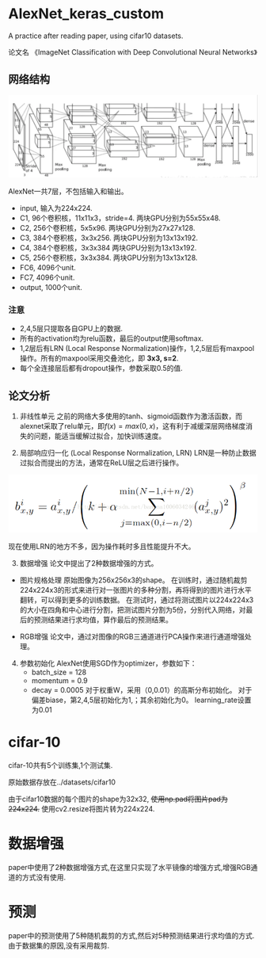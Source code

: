 # AlexNet_keras_custom
A practice after reading paper, using cifar10 datasets.

论文名 《ImageNet Classification with Deep Convolutional Neural Networks》

## 网络结构
![alexnet](./depository/alexnet.PNG)

AlexNet一共7层，不包括输入和输出。

* input, 输入为224x224.
* C1, 96个卷积核，11x11x3，stride=4.
两块GPU分别为55x55x48.
* C2, 256个卷积核，5x5x96.
两块GPU分别为27x27x128.
* C3, 384个卷积核，3x3x256.
两块GPU分别为13x13x192.
* C4, 384个卷积核，3x3x384
两块GPU分别为13x13x192.
* C5, 256个卷积核，3x3x384.
两块GPU分别为13x13x128.
* FC6, 4096个unit.
* FC7, 4096个unit.
* output, 1000个unit.

### 注意
* 2,4,5层只提取各自GPU上的数据.
* 所有的activation均为relu函数，最后的output使用softmax.
* 1,2层后有LRN (Local Response Normalization)操作，1,2,5层后有maxpool操作。所有的maxpool采用交叠池化，即 **3x3, s=2**.
* 每个全连接层后都有dropout操作，参数采取0.5的值.

## 论文分析
1. 非线性单元
之前的网络大多使用的tanh、sigmoid函数作为激活函数，而alexnet采取了relu单元，即$f(x)=max(0,x)$，这有利于减缓深层网络梯度消失的问题，能适当缓解过拟合，加快训练速度。

2. 局部响应归一化 (Local Response Normalization, LRN)
  LRN是一种防止数据过拟合而提出的方法，通常在ReLU层之后进行操作。

  ![ALEX2](./depository/ALEX2.png)

现在使用LRN的地方不多，因为操作耗时多且性能提升不大。

3. 数据增强
论文中提出了2种数据增强的方式。
* 图片规格处理
原始图像为256x256x3的shape。
在训练时，通过随机裁剪224x224x3的形式来进行对一张图片的多种分割，再将得到的图片进行水平翻转，可以得到更多的训练数据。
在测试时，通过将测试图片以224x224x3的大小在四角和中心进行分割，把测试图片分割为5份，分别代入网络，对最后的预测结果进行求均值，算作最后的预测结果。

* RGB增强
论文中，通过对图像的RGB三通道进行PCA操作来进行通道增强处理。

4. 参数初始化
AlexNet使用SGD作为optimizer，参数如下：
    * batch_size = 128
    * momentum = 0.9
    * decay = 0.0005
对于权重W，采用（0,0.01）的高斯分布初始化。
对于偏差biase，第2,4,5层初始化为1,；其余初始化为0。
learning_rate设置为0.01


# cifar-10
cifar-10共有5个训练集,1个测试集.

原始数据存放在../datasets/cifar10

由于cifar10数据的每个图片的shape为32x32,
~~使用np.pad将图片pad为224x224.~~
使用cv2.resize将图片转为224x224.

# 数据增强
paper中使用了2种数据增强方式,在这里只实现了水平镜像的增强方式,增强RGB通道的方式没有使用.

# 预测
paper中的预测使用了5种随机裁剪的方式,然后对5种预测结果进行求均值的方式.
由于数据集的原因,没有采用裁剪.

